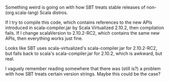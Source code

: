 Something weird is going on with how SBT treats stable releases of non-(org.scala-lang) Scala distros.

If I try to compile this code, which contains references to the new APIs introduced in scala-compiler.jar
by Scala Virtualized 2.10.2, then compilation fails. If I change scalaVersion to 2.10.2-RC2, which contains
the same new APIs, then everything works just fine.

Looks like SBT uses scala-virtualized's scala-compiler.jar for 2.10.2-RC2,
but falls back to scala's scala-compiler.jar for 2.10.2, which is awkward, but real.

I vaguely remember reading somewhere that there was (still is?) a problem with how SBT treats
certain version strings. Maybe this could be the case?